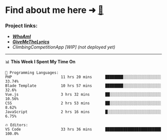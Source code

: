 # Find about me here ➜ [🧑](https://pauabella.dev)

### Project links:
- ***[WhoAmI](https://pauabella.dev)***
- ***[GiveMeTheLyrics](https://pauabella.dev/GiveMeTheLyrics)***
- *ClimbingCompetitionApp [WIP] (not deployed yet)*

---
<!--START_SECTION:waka-->
📊 **This Week I Spent My Time On** 

```text
💬 Programming Languages: 
PHP                      11 hrs 20 mins      ████████░░░░░░░░░░░░░░░░░   33.74% 
Blade Template           10 hrs 57 mins      ████████░░░░░░░░░░░░░░░░░   32.6% 
Vue.js                   3 hrs 32 mins       ██░░░░░░░░░░░░░░░░░░░░░░░   10.56% 
CSS                      2 hrs 53 mins       ██░░░░░░░░░░░░░░░░░░░░░░░   8.62% 
JavaScript               2 hrs 16 mins       █░░░░░░░░░░░░░░░░░░░░░░░░   6.75%

🔥 Editors: 
VS Code                  33 hrs 36 mins      █████████████████████████   100.0%

```


<!--END_SECTION:waka-->